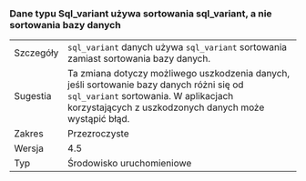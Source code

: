 ### <a name="sqlvariant-data-uses-sqlvariant-collation-rather-than-database-collation"></a>Dane typu Sql_variant używa sortowania sql_variant, a nie sortowania bazy danych

|   |   |
|---|---|
|Szczegóły|<code>sql_variant</code> danych używa <code>sql_variant</code> sortowania zamiast sortowania bazy danych.|
|Sugestia|Ta zmiana dotyczy możliwego uszkodzenia danych, jeśli sortowanie bazy danych różni się od <code>sql_variant</code> sortowania. W aplikacjach korzystających z uszkodzonych danych może wystąpić błąd.|
|Zakres|Przezroczyste|
|Wersja|4.5|
|Typ|Środowisko uruchomieniowe|

